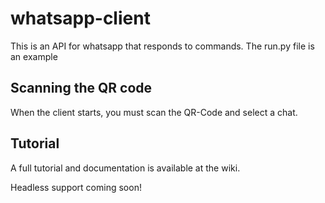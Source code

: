 # whatsapp-client

This is an API for whatsapp that responds to commands. The run.py file is an example

## Scanning the QR code

When the client starts, you must scan the QR-Code and select a chat.

## Tutorial

A full tutorial and documentation is available at the wiki.



Headless support coming soon!
